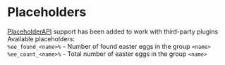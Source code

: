 # Placeholders
[PlaceholderAPI](https://www.spigotmc.org/resources/placeholderapi.6245/) support has been added to work with third-party plugins Available placeholders:  
`%ee_found_<name>%` - Number of found easter eggs in the group `<name>`  
`%ee_count_<name>%` - Total number of easter eggs in the group `<name>` 